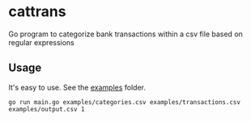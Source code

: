 # cattrans

Go program to categorize bank transactions within a csv file based on regular expressions

## Usage

It's easy to use. See the [examples](/examples/) folder.

```shell
go run main.go examples/categories.csv examples/transactions.csv examples/output.csv 1
```
